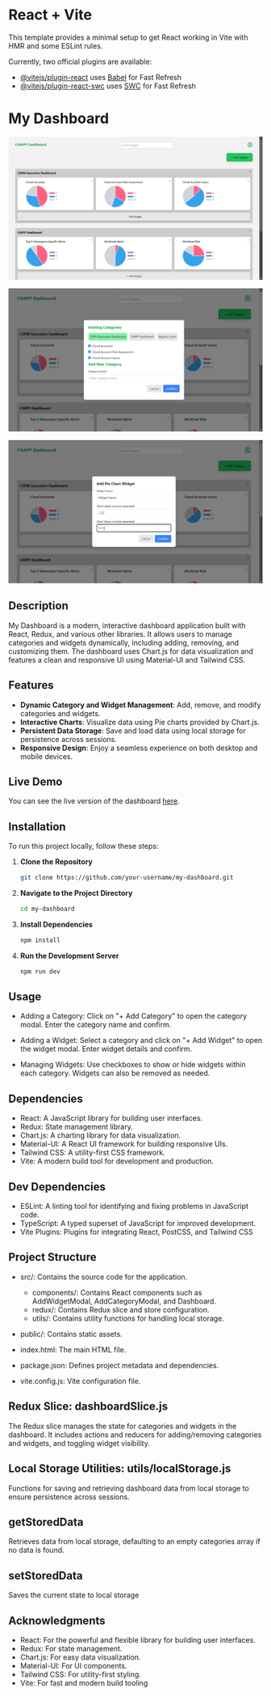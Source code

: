 # React + Vite

This template provides a minimal setup to get React working in Vite with HMR and some ESLint rules.

Currently, two official plugins are available:

- [@vitejs/plugin-react](https://github.com/vitejs/vite-plugin-react/blob/main/packages/plugin-react/README.md) uses [Babel](https://babeljs.io/) for Fast Refresh
- [@vitejs/plugin-react-swc](https://github.com/vitejs/vite-plugin-react-swc) uses [SWC](https://swc.rs/) for Fast Refresh

# My Dashboard

![Screenshot](./src/assets/Screenshot%20(31).png)

![Screenshot](./src/assets/Screenshot%20(32).png)

![Screenshot](./src/assets/Screenshot%20(33).png)

## Description

My Dashboard is a modern, interactive dashboard application built with React, Redux, and various other libraries. It allows users to manage categories and widgets dynamically, including adding, removing, and customizing them. The dashboard uses Chart.js for data visualization and features a clean and responsive UI using Material-UI and Tailwind CSS.

## Features

- **Dynamic Category and Widget Management**: Add, remove, and modify categories and widgets.
- **Interactive Charts**: Visualize data using Pie charts provided by Chart.js.
- **Persistent Data Storage**: Save and load data using local storage for persistence across sessions.
- **Responsive Design**: Enjoy a seamless experience on both desktop and mobile devices.

## Live Demo

You can see the live version of the dashboard [here](https://my-dashboard-ashy.vercel.app/).

## Installation

To run this project locally, follow these steps:

1. **Clone the Repository**

   ```bash
   git clone https://github.com/your-username/my-dashboard.git

   ```

2. **Navigate to the Project Directory**
   ```bash
   cd my-dashboard
   ```
3. **Install Dependencies**
   ```bash
   npm install
   ```
4. **Run the Development Server**
   ```bash
   npm run dev
   ```

## Usage

- Adding a Category: Click on "+ Add Category" to open the category modal.
  Enter the category name and confirm.

- Adding a Widget: Select a category and click on "+ Add Widget" to open the widget modal. Enter widget details and confirm.
- Managing Widgets: Use checkboxes to show or hide widgets within each category. Widgets can also be removed as needed.

## Dependencies

- React: A JavaScript library for building user interfaces.
- Redux: State management library.
- Chart.js: A charting library for data visualization.
- Material-UI: A React UI framework for building responsive UIs.
- Tailwind CSS: A utility-first CSS framework.
- Vite: A modern build tool for development and production.

## Dev Dependencies

- ESLint: A linting tool for identifying and fixing problems in JavaScript code.
- TypeScript: A typed superset of JavaScript for improved development.
- Vite Plugins: Plugins for integrating React, PostCSS, and Tailwind CSS

## Project Structure

- src/: Contains the source code for the application.

  - components/: Contains React components such as AddWidgetModal,
    AddCategoryModal, and Dashboard.
  - redux/: Contains Redux slice and store configuration.
  - utils/: Contains utility functions for handling local storage.

- public/: Contains static assets.

- index.html: The main HTML file.

- package.json: Defines project metadata and dependencies.

- vite.config.js: Vite configuration file.

## Redux Slice: dashboardSlice.js

The Redux slice manages the state for categories and widgets in the dashboard. It includes actions and reducers for adding/removing categories and widgets, and toggling widget visibility.

## Local Storage Utilities: utils/localStorage.js

Functions for saving and retrieving dashboard data from local storage to ensure persistence across sessions.

## getStoredData

Retrieves data from local storage, defaulting to an empty categories array if no data is found.

## setStoredData

Saves the current state to local storage

## Acknowledgments

- React: For the powerful and flexible library for building user interfaces.
- Redux: For state management.
- Chart.js: For easy data visualization.
- Material-UI: For UI components.
- Tailwind CSS: For utility-first styling.
- Vite: For fast and modern build tooling
